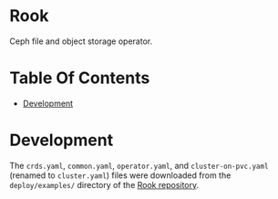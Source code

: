 # Rook
Ceph file and object storage operator.

# Table Of Contents
- [Development](#development)

# Development
The `crds.yaml`, `common.yaml`, `operator.yaml`, and `cluster-on-pvc.yaml` (renamed to `cluster.yaml`) files were downloaded from the `deploy/examples/` directory of the [Rook repository](https://github.com/rook/rook/).